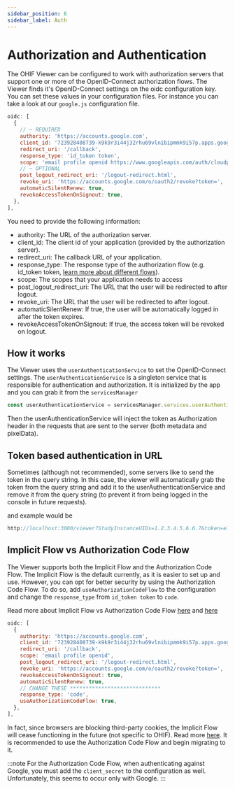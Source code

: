 ```yaml
---
sidebar_position: 6
sidebar_label: Auth
---
```


# Authorization and Authentication
The OHIF Viewer can be configured to work with authorization servers that support one or more of the OpenID-Connect authorization flows. The Viewer finds it's OpenID-Connect settings on the oidc configuration key. You can set these values in your configuration files. For instance you can take a look at our
`google.js` configuration file.


```js
oidc: [
  {
    // ~ REQUIRED
    authority: 'https://accounts.google.com',
    client_id: '723928408739-k9k9r3i44j32rhu69vlnibipmmk9i57p.apps.googleusercontent.com',
    redirect_uri: '/callback',
    response_type: 'id_token token',
    scope: 'email profile openid https://www.googleapis.com/auth/cloudplatformprojects.readonly https://www.googleapis.com/auth/cloud-healthcare', // email profile openid
    // ~ OPTIONAL
    post_logout_redirect_uri: '/logout-redirect.html',
    revoke_uri: 'https://accounts.google.com/o/oauth2/revoke?token=',
    automaticSilentRenew: true,
    revokeAccessTokenOnSignout: true,
  },
],
```

You need to provide the following information:
- authority: The URL of the authorization server.
- client_id: The client id of your application (provided by the authorization server).
- redirect_uri: The callback URL of your application.
- response_type: The response type of the authorization flow (e.g. id_token token, [learn more about different flows](https://darutk.medium.com/diagrams-of-all-the-openid-connect-flows-6968e3990660)).
- scope: The scopes that your application needs to access
- post_logout_redirect_uri: The URL that the user will be redirected to after logout.
- revoke_uri: The URL that the user will be redirected to after logout.
- automaticSilentRenew: If true, the user will be automatically logged in after the token expires.
- revokeAccessTokenOnSignout: If true, the access token will be revoked on logout.



## How it works
The Viewer uses the `userAuthenticationService` to set the OpenID-Connect settings. The `userAuthenticationService` is a singleton service that is responsible for authentication and authorization. It is initialized by the app and you can grab it
from the `servicesManager`

```js
const userAuthenticationService = servicesManager.services.userAuthenticationService;
```

Then the userAuthenticationService will inject the token as Authorization header in the requests that are sent to the server (both metadata
and pixelData).

## Token based authentication in URL
Sometimes (although not recommended), some servers like to send the token
in the query string. In this case, the viewer will automatically grab the token from the query string
and add it to the userAuthenticationService and remove it from the query string (to prevent it from being logged in the console
in future requests).

and example would be

```js
http://localhost:3000/viewer?StudyInstanceUIDs=1.2.3.4.5.6.6.7&token=e123125jsdfahsdf
```



## Implicit Flow vs Authorization Code Flow

The Viewer supports both the Implicit Flow and the Authorization Code Flow. The Implicit Flow is the default currently, as it is easier to set up and use. However, you can opt for better security by using the Authorization Code Flow. To do so, add `useAuthorizationCodeFlow` to the configuration and change the `response_type` from `id_token token` to `code`.

Read more about Implicit Flow vs Authorization Code Flow [here](https://documentation.openiddict.com/guides/choosing-the-right-flow.html#:~:text=The%20implicit%20flow%20is%20similar,when%20using%20response_mode%3Dform_post%20) and [here](https://medium.com/@alysachan830/the-basics-of-oauth-2-0-authorization-code-implicit-flow-state-and-pkce-ed95d3478e1c)

```js
oidc: [
  {
    authority: 'https://accounts.google.com',
    client_id: '723928408739-k9k9r3i44j32rhu69vlnibipmmk9i57p.apps.googleusercontent.com',
    redirect_uri: '/callback',
    scope: 'email profile openid',
    post_logout_redirect_uri: '/logout-redirect.html',
    revoke_uri: 'https://accounts.google.com/o/oauth2/revoke?token=',
    revokeAccessTokenOnSignout: true,
    automaticSilentRenew: true,
    // CHANGE THESE *****************************
    response_type: 'code',
    useAuthorizationCodeFlow: true,
  },
],
```

In fact, since browsers are blocking third-party cookies, the Implicit Flow will cease functioning in the future (not specific to OHIF). Read more [here](https://support.okta.com/help/s/article/FAQ-How-Blocking-Third-Party-Cookies-Can-Potentially-Impact-Your-Okta-Environment?language=en_US). It is recommended to use the Authorization Code Flow and begin migrating to it.

:::note
For the Authorization Code Flow, when authenticating against Google, you must add the `client_secret` to the configuration as well. Unfortunately, this seems to occur only with Google.
:::
